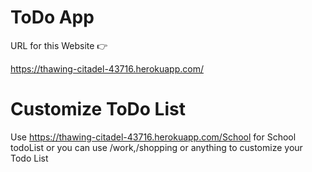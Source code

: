# ToDo App
URL for this Website 👉

https://thawing-citadel-43716.herokuapp.com/

# Customize ToDo List
Use https://thawing-citadel-43716.herokuapp.com/School for School todoList or you can use /work,/shopping or anything to customize your Todo List
